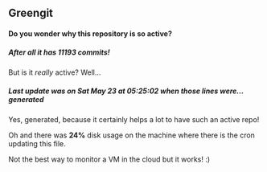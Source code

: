 ## Greengit

#### Do you wonder why this repository is so active?

##### After all it has 11193 commits!

But is it *really* active? Well...

##### Last update was on Sat May 23 at 05:25:02 when those lines were... generated

Yes, generated, because it certainly helps a lot to have such an active repo!

Oh and there was **24%** disk usage on the machine
where there is the cron updating this file.

Not the best way to monitor a VM in the cloud but it works! :)
